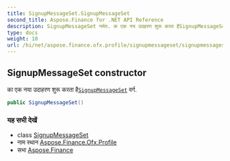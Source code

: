 ```yaml
---
title: SignupMessageSet.SignupMessageSet
second_title: Aspose.Finance for .NET API Reference
description: SignupMessageSet नर्मत. क एक नय उदहरण शुरू करत हैSignupMessageSet वर्ग.
type: docs
weight: 10
url: /hi/net/aspose.finance.ofx.profile/signupmessageset/signupmessageset/
---
```

## SignupMessageSet constructor

का एक नया उदाहरण शुरू करता है[`SignupMessageSet`](../) वर्ग.

```csharp
public SignupMessageSet()
```

### यह सभी देखें

* class [SignupMessageSet](../)
* नाम स्थान [Aspose.Finance.Ofx.Profile](../../signupmessageset/)
* सभा [Aspose.Finance](../../../)


